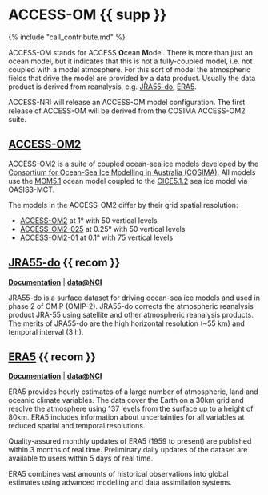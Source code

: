 
# ACCESS-OM {{ supp }}

{% include "call_contribute.md" %}

ACCESS-OM stands for ACCESS **O**cean **M**odel. There is more than just an ocean model, but it indicates that this is not a fully-coupled model, i.e. not coupled with a model atmosphere. For this sort of model the atmospheric fields that drive the model are provided by a data product. Usually the data product is derived from reanalysis, e.g. [JRA55-do](#JRA55-do), [ERA5](#ERA5).

ACCESS-NRI will release an ACCESS-OM model configuration. The first release of ACCESS-OM will be derived from the COSIMA ACCESS-OM2 suite.

## [ACCESS-OM2][COSIMA-models]

ACCESS-OM2 is a suite of coupled ocean-sea ice models developed by the [Consortium for Ocean-Sea Ice Modelling in Australia (COSIMA)][COSIMA]. All models use the [MOM5.1][MOM5.1] ocean model coupled to the [CICE5.1.2][CICE5.1.2] sea ice model via OASIS3-MCT.

The models in the ACCESS-OM2 differ by their grid spatial resolution:

 - [ACCESS-OM2][ACCESS-OM2] at 1° with 50 vertical levels
 - [ACCESS-OM2-025][ACCESS-OM2-025] at 0.25° with 50 vertical levels
 - [ACCESS-OM2-01][ACCESS-OM2-01] at 0.1° with 75 vertical levels

## [JRA55-do]  {{ recom }}

[**Documentation**][JRA55-do-doc] |
[**data@NCI**][JRA55-do-NCI]

JRA55-do is a surface dataset for driving ocean-sea ice models and used in phase 2 of OMIP (OMIP-2). JRA55-do corrects the atmospheric reanalysis product JRA-55 using satellite and other atmospheric reanalysis products. The merits of JRA55-do are the high horizontal resolution (~55 km) and temporal interval (3 h).


## [ERA5]  {{ recom }}

[**Documentation**][ERA5-doc] |
[**data@NCI**][ERA5-NCI]

ERA5 provides hourly estimates of a large number of atmospheric, land and oceanic climate variables. The data cover the Earth on a 30km grid and resolve the atmosphere using 137 levels from the surface up to a height of 80km. ERA5 includes information about uncertainties for all variables at reduced spatial and temporal resolutions.

Quality-assured monthly updates of ERA5 (1959 to present) are published within 3 months of real time. Preliminary daily updates of the dataset are available to users within 5 days of real time.

ERA5 combines vast amounts of historical observations into global estimates using advanced modelling and data assimilation systems.


[COSIMA]: http://cosima.org.au/
[COSIMA-models]: http://cosima.org.au/index.php/models/
[MOM5.1]: https://mom-ocean.github.io/
[CICE5.1.2]: https://github.com/CICE-Consortium/CICE-svn-trunk/tree/cice-5.1.2
[ACCESS-OM2]: http://cosima.org.au/index.php/models/access-om2/
[ACCESS-OM2-025]: http://cosima.org.au/index.php/models/access-om2-025/
[ACCESS-OM2-01]: http://cosima.org.au/index.php/models/access-om2-01-2/

[JRA55-do]: https://climate.mri-jma.go.jp/pub/ocean/JRA55-do/
[JRA55-do-doc]: https://climate.mri-jma.go.jp/pub/ocean/JRA55-do/docs/v1_5-manual/User_manual_jra55_do_v1_5.pdf
[JRA55-do-NCI]: http://climate-cms.wikis.unsw.edu.au/JRA55-do

[ERA5]: https://www.ecmwf.int/en/forecasts/datasets/reanalysis-datasets/era5 
[ERA5-doc]: https://confluence.ecmwf.int/display/CKB/ERA5%3A+data+documentation
[ERA5-NCI]: https://opus.nci.org.au/display/ERA5/ERA5+Community+Home 
